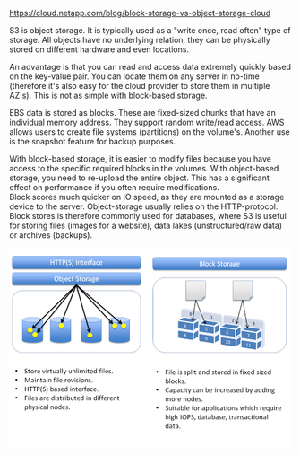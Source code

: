https://cloud.netapp.com/blog/block-storage-vs-object-storage-cloud
  
S3 is object storage. It is typically used as a "write once, read often" type of storage. All objects have no underlying relation, they can be physically stored on different hardware and even locations.  
  
An advantage is that you can read and access data extremely quickly based on the key-value pair. You can locate them on any server in no-time (therefore it's also easy for the cloud provider to store them in multiple AZ's). This is not as simple with block-based storage.  
  
EBS data is stored as blocks. These are fixed-sized chunks that have an individual memory address. They support random write/read access. AWS allows users to create file systems (partitions) on the volume's. Another use is the snapshot feature for backup purposes.  
  
With block-based storage, it is easier to modify files because you have access to the specific required blocks in the volumes. With object-based storage, you need to re-upload the entire object. This has a significant effect on performance if you often require modifications.  
Block scores much quicker on IO speed, as they are mounted as a storage device to the server. Object-storage usually relies on the HTTP-protocol. 
Block stores is therefore commonly used for databases, where S3 is useful for storing files (images for a website), data lakes (unstructured/raw data) or archives (backups).
  
![object vs block](../00_includes/CLOUD01/object_vs_block.png)
